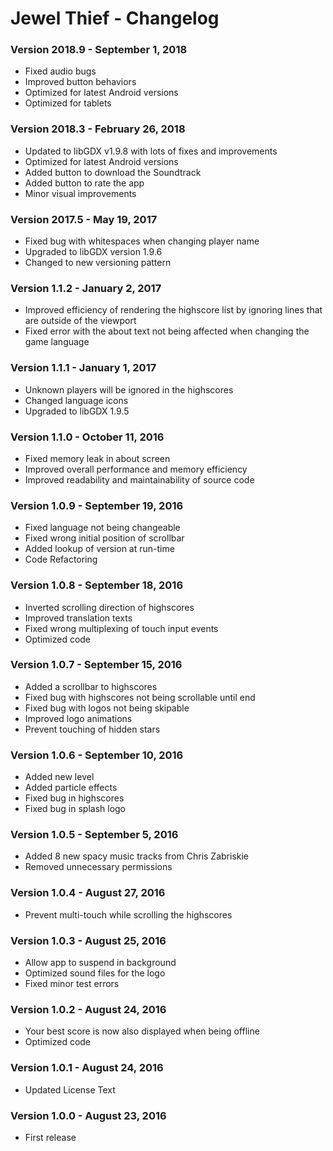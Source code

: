 Jewel Thief - Changelog
=========

### Version 2018.9 - September 1, 2018

* Fixed audio bugs
* Improved button behaviors
* Optimized for latest Android versions
* Optimized for tablets

### Version 2018.3 - February 26, 2018

* Updated to libGDX v1.9.8 with lots of fixes and improvements
* Optimized for latest Android versions
* Added button to download the Soundtrack
* Added button to rate the app
* Minor visual improvements

### Version 2017.5 - May 19, 2017

* Fixed bug with whitespaces when changing player name
* Upgraded to libGDX version 1.9.6
* Changed to new versioning pattern

### Version 1.1.2 - January 2, 2017

* Improved efficiency of rendering the highscore list by ignoring lines that are outside of the viewport
* Fixed error with the about text not being affected when changing the game language

### Version 1.1.1 - January 1, 2017

* Unknown players will be ignored in the highscores
* Changed language icons
* Upgraded to libGDX 1.9.5

### Version 1.1.0 - October 11, 2016

* Fixed memory leak in about screen
* Improved overall performance and memory efficiency
* Improved readability and maintainability of source code

### Version 1.0.9 - September 19, 2016

* Fixed language not being changeable
* Fixed wrong initial position of scrollbar
* Added lookup of version at run-time
* Code Refactoring

### Version 1.0.8 - September 18, 2016

* Inverted scrolling direction of highscores
* Improved translation texts
* Fixed wrong multiplexing of touch input events
* Optimized code 

### Version 1.0.7 - September 15, 2016

* Added a scrollbar to highscores
* Fixed bug with highscores not being scrollable until end
* Fixed bug with logos not being skipable
* Improved logo animations
* Prevent touching of hidden stars

### Version 1.0.6 - September 10, 2016

* Added new level
* Added particle effects
* Fixed bug in highscores
* Fixed bug in splash logo

### Version 1.0.5 - September 5, 2016

* Added 8 new spacy music tracks from Chris Zabriskie
* Removed unnecessary permissions

### Version 1.0.4 - August 27, 2016

* Prevent multi-touch while scrolling the highscores

### Version 1.0.3 - August 25, 2016

* Allow app to suspend in background
* Optimized sound files for the logo
* Fixed minor test errors

### Version 1.0.2 - August 24, 2016

* Your best score is now also displayed when being offline
* Optimized code

### Version 1.0.1 - August 24, 2016

* Updated License Text

### Version 1.0.0 - August 23, 2016

* First release
